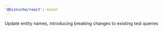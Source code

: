 ```yaml
---
'@bizniche/react': minor
---
```


Update entity names, introducing breaking changes to existing test queries
